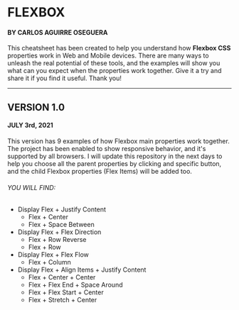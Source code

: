 # FLEXBOX
#### BY CARLOS AGUIRRE OSEGUERA
This cheatsheet has been created to help you understand how **Flexbox CSS** properties work in Web and Mobile devices.
There are many ways to unleash the real potential of these tools, and the examples will show you what can you expect when the properties work together.
Give it a try and share it if you find it useful. Thank you!
______
## VERSION 1.0
#### JULY 3rd, 2021
This version has 9 examples of how Flexbox main properties work together. The project has been enabled to show responsive behavior, and it's supported by all browsers.
I will update this repository in the next days to help you choose all the parent properties by clicking and specific button, and the child Flexbox properties (Flex Items) will be added too.

###### YOU WILL FIND:
* Display Flex + Justify Content 
    * Flex + Center
    * Flex + Space Between
* Display Flex + Flex Direction
    * Flex + Row Reverse
    * Flex + Row
* Display Flex + Flex Flow
    * Flex + Column
* Display Flex + Align Items + Justify Content
    * Flex + Center + Center
    * Flex + Flex End + Space Around
    * Flex + Flex Start + Center
    * Flex + Stretch + Center